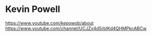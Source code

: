 # Kevin Powell

https://www.youtube.com/kepowob/about
https://www.youtube.com/channel/UCJZv4d5rbIKd4QHMPkcABCw

